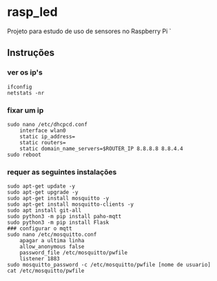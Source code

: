 # rasp_led

Projeto para estudo de uso de sensores no Raspberry Pi
`

## Instruções
### ver os ip's
```shell
ifconfig
netstats -nr
```
### fixar um ip
```shell
sudo nano /etc/dhcpcd.conf
	interface wlan0
	static ip_address=
	static routers=
	static domain_name_servers=$ROUTER_IP 8.8.8.8 8.8.4.4
sudo reboot
```
### requer as seguintes instalações
```shell
sudo apt-get update -y
sudo apt-get upgrade -y
sudo apt-get install mosquitto -y
sudo apt-get install mosquitto-clients -y
sudo apt install git-all
sudo python3 -m pip install paho-mqtt
sudo python3 -m pip install Flask
### configurar o mqtt
sudo nano /etc/mosquitto.conf
	apagar a ultima linha
	allow_anonymous false
	password_file /etc/mosquitto/pwfile
	listener 1883
sudo mosquitto_password -c /etc/mosquitto/pwfile [nome de usuario]
cat /etc/mosquitto/pwfile
```

